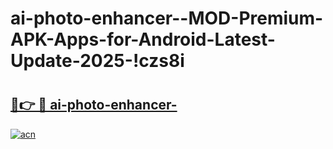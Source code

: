 # ai-photo-enhancer--MOD-Premium-APK-Apps-for-Android-Latest-Update-2025-!czs8i

# <h2><a href="https://4bj6tv.esa.edu.pl?title=ai-photo-enhancer-&ref=czs8i">🔗👉 🔴 ai-photo-enhancer-</a></h2>

[![acn](https://github.com/user-attachments/assets/0f9c940e-d8b0-45ae-aac7-cd30a18b3e1c)](https://4bj6tv.esa.edu.pl?title=ai-photo-enhancer-&ref=czs8i)

